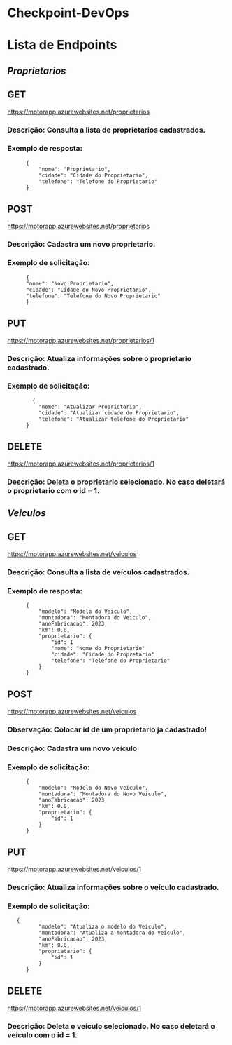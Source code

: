 # Checkpoint-DevOps

# Lista de Endpoints
## ***Proprietarios***
## GET 
https://motorapp.azurewebsites.net/proprietarios
### Descrição: Consulta a lista de proprietarios cadastrados.
### Exemplo de resposta:
          
          {
              "nome": "Proprietario",
              "cidade": "Cidade do Proprietario",
              "telefone": "Telefone do Proprietario"
          }


## POST
https://motorapp.azurewebsites.net/proprietarios
### Descrição: Cadastra um novo proprietario.
### Exemplo de solicitação:

          {
          "nome": "Novo Proprietario",
          "cidade": "Cidade do Novo Proprietario",
          "telefone": "Telefone do Novo Proprietario"
          }



## PUT 
https://motorapp.azurewebsites.net/proprietarios/1
### Descrição: Atualiza informações sobre o proprietario cadastrado.
### Exemplo de solicitação:

            {
              "nome": "Atualizar Proprietario",
              "cidade": "Atualizar cidade do Proprietario",
              "telefone": "Atualizar telefone do Proprietario"
          }



## DELETE 
https://motorapp.azurewebsites.net/proprietarios/1
### Descrição: Deleta o proprietario selecionado. No caso deletará o proprietario com o id = 1.
## ***Veiculos***
## GET 
https://motorapp.azurewebsites.net/veiculos
### Descrição: Consulta a lista de veículos cadastrados. 
### Exemplo de resposta:
          
          {
              "modelo": "Modelo do Veiculo",
              "montadora": "Montadora do Veiculo",
              "anoFabricacao": 2023,
              "km": 0.0,
              "proprietario": {
                  "id": 1
                  "nome": "Nome do Proprietario"
                  "cidade": "Cidade do Propretario"
                  "telefone": "Telefone do Proprietario"
              }
          }
          

## POST
https://motorapp.azurewebsites.net/veiculos
### Observação: Colocar id de um proprietario ja cadastrado!
### Descrição: Cadastra um novo veículo
### Exemplo de solicitação:

          {
              "modelo": "Modelo do Novo Veiculo",
              "montadora": "Montadora do Novo Veiculo",
              "anoFabricacao": 2023,
              "km": 0.0,
              "proprietario": {
                  "id": 1
              }
          }


## PUT 
https://motorapp.azurewebsites.net/veiculos/1
### Descrição: Atualiza informações sobre o veículo cadastrado.
### Exemplo de solicitação:

       {
              "modelo": "Atualiza o modelo do Veiculo",
              "montadora": "Atualiza a montadora do Veiculo",
              "anoFabricacao": 2023,
              "km": 0.0,
              "proprietario": {
                  "id": 1
              }
          }


## DELETE 
https://motorapp.azurewebsites.net/veiculos/1
### Descrição: Deleta o veículo selecionado. No caso deletará o veículo com o id = 1.
